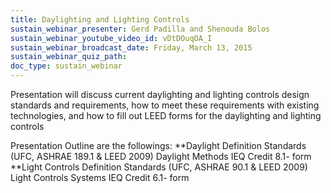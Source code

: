 ```yaml
---
title: Daylighting and Lighting Controls
sustain_webinar_presenter: Gerd Padilla and Shenouda Bolos
sustain_webinar_youtube_video_id: vDtDOuqOA_I
sustain_webinar_broadcast_date: Friday, March 13, 2015
sustain_webinar_quiz_path:
doc_type: sustain_webinar
---
```


Presentation will discuss current daylighting and lighting controls design standards and requirements, how to meet these requirements with existing technologies, and how to fill out LEED forms for the daylighting and lighting controls

Presentation Outline are the followings:
**Daylight Definition Standards (UFC, ASHRAE 189.1 & LEED 2009) Daylight Methods IEQ Credit 8.1- form
**Light Controls Definition Standards (UFC, ASHRAE 90.1 & LEED 2009) Light Controls Systems IEQ Credit 6.1- form
